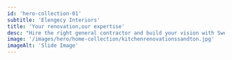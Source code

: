 ```yaml
---
id: 'hero-collection-01'
subtitle: 'Elengecy Interiors'
title: 'Your renovation,our expertise'
desc: "Hire the right general contractor and build your vision with Sweeten.We invite you to make contact with our interior design studio to collaborate or enquire about a project.Your renovation,our expertise.Let's Discuss Your Next Project"
image: '/images/hero/home-collection/kitchenrenovationssandton.jpg'
imageAlt: 'Slide Image'
---
```

